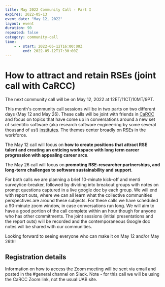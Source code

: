 ```yaml
---
title: May 2022 Community Call - Part I
expires: 2022-05-13
event_date: "May 12, 2022"
layout: event
duration: 90
repeated: false
category: community-call
time:
    - - start: 2022-05-12T16:00:00Z
        end: 2022-05-12T17:30:00Z
---
```


#  How to attract and retain RSEs (joint call with CaRCC)

The next community call will be on May 12, 2022 at 12ET/11CT/10MT/9PT.

This month's community call sessions will be in two parts on two different days (May 12 and May 26). These calls will be joint with friends in [CaRCC](https://carcc.org) and focus on topics that have come up
in conversations around a new set of scientific software (aka research software engineering by some 
several thousand of us!) [institutes](https://www.schmidtfutures.com/our-work/virtual-institute-for-scientific-software/).
The themes center broadly on RSEs in the workforce.

The May 12 call will focus on **how to create positions that attract RSE talent and creating an enticing workspace with long term career progression with appealing career arcs**.

The May 26 call will focus on **promoting RSE-researcher partnerships, and long-term challenges to software sustainability and support**.

For both calls we are planning a brief 10-minute kick-off and menti survey/ice-breaker, followed by dividing into breakout groups with notes on prompt questions captured in a live google doc by each group. We will end with report outs, where we can all learn what the collective communities perspectives are around these subjects. For these calls we have scheduled a 90-minute zoom 
window, in case conversations run long. We will aim to have a good portion of the call complete within an hour though for anyone who has other commitments. The joint sessions (initial presentations and the report outs) will be recorded and the contemporaneous Google doc notes will be shared with our communities.

Looking forward to seeing everyone who can make it on May 12 and/or May 26th!



## Registration details
Information on how to access the Zoom meeting will be sent via email and posted in the #general channel on Slack.
Note - for this call we will be using the CaRCC Zoom link, not the usual UAB site.
